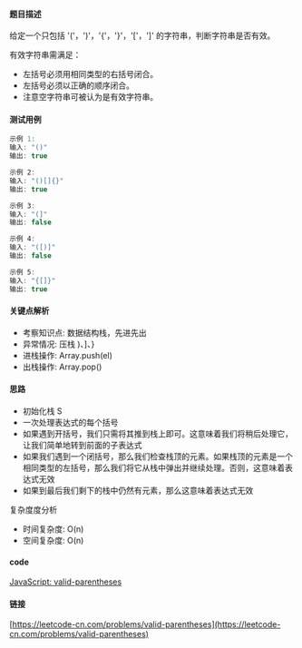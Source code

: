 #### 题目描述
给定一个只包括 '('，')'，'{'，'}'，'['，']' 的字符串，判断字符串是否有效。

有效字符串需满足：
- 左括号必须用相同类型的右括号闭合。
- 左括号必须以正确的顺序闭合。
- 注意空字符串可被认为是有效字符串。

#### 测试用例
```js
示例 1:
输入: "()"
输出: true

示例 2:
输入: "()[]{}"
输出: true

示例 3:
输入: "(]"
输出: false

示例 4:
输入: "([)]"
输出: false

示例 5:
输入: "{[]}"
输出: true
```

#### 关键点解析
- 考察知识点: 数据结构栈，先进先出
- 异常情况: 压栈 )、]、}
- 进栈操作: Array.push(el)
- 出栈操作: Array.pop()

#### 思路
- 初始化栈 S
- 一次处理表达式的每个括号
- 如果遇到开括号，我们只需将其推到栈上即可。这意味着我们将稍后处理它，让我们简单地转到前面的子表达式
- 如果我们遇到一个闭括号，那么我们检查栈顶的元素。如果栈顶的元素是一个相同类型的左括号，那么我们将它从栈中弹出并继续处理。否则，这意味着表达式无效
- 如果到最后我们剩下的栈中仍然有元素，那么这意味着表达式无效

复杂度度分析
- 时间复杂度: O(n)
- 空间复杂度: O(n)

#### code
[JavaScript: valid-parentheses](../code/JavaScript/valid-parentheses.js)

#### 链接
[https://leetcode-cn.com/problems/valid-parentheses](https://leetcode-cn.com/problems/valid-parentheses)
